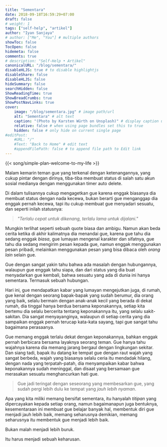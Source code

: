 ```yaml
---
title: "Sementara"
date: 2018-09-18T16:59:29+07:00
draft: false
# weight: 1
tags: ["self-help", "artikel"]
author: "Iyan Sanjaya"
# author: ["Me", "You"] # multiple authors
showToc: false
TocOpen: false
hidemeta: false
comments: true
# description: "Self-Help • Artikel"
canonicalURL: "/blog/sementara/"
disableHLJS: true # to disable highlightjs
disableShare: false
disableHLJS: false
hideSummary: false
searchHidden: false
ShowReadingTime: true
ShowBreadCrumbs: true
ShowPostNavLinks: true
cover:
    image: "/blog/sementara.jpg" # image path/url
    alt: "Sementara" # alt text
    caption: "(Photo by Karsten Würth on Unsplash)" # display caption under cover
    relative: false # when using page bundles set this to true
    hidden: false # only hide on current single page
#editPost:
    #URL: "/"
    #Text: "Back to Home" # edit text
    #appendFilePath: false # to append file path to Edit link
---
```

{{< song/simple-plan-welcome-to-my-life >}}

Malam kemarin teman gue yang terkenal dengan ketenangannya, yang cukup pintar dengan dirinya, tiba-tiba membuat status di salah satu akun sosial medianya dengan menggunakan timer auto delete.

Di dalam tulisannya cukup mengagetkan gue karena enggak biasanya dia membuat status dengan nada kecewa, bukan berarti gue menganggap dia enggak pernah kecewa, tapi itu cukup membuat gue menyadari sesuatu, dan seperti inilah statusnya:

> *"Terlalu cepat untuk dikenang, terlalu lama untuk dijalani."*

Mungkin terlihat seperti sebuah quote biasa dan ambigu. Namun akan beda cerita ketika di akhir kalimatnya dia menandai gue, karena gue tahu dia sedang enggak *biasa*, gue lumayan mengenal karakter dan sifatnya, gue tahu dia sedang mengirim pesan kepada gue, namun enggak menggunakan pesan pribadi, melainkan menggunakan pesan yang bisa dibaca oleh *orang lain* selain gue.

Gue dengan sangat yakin tahu bahwa ada masalah dengan hubungannya, walaupun gue enggak tahu siapa, dan dari status yang dia buat menyadarkan gue kembali, bahwa sesuatu yang ada di dunia ini hanya sementara. Termasuk sebuah hubungan.

Hari ini, gue mendapatkan kabar yang lumayan mengejutkan juga, di rumah, gue kenal dengan seorang bapak-bapak yang sudah berumur, dia orang yang baik, selalu bermain dengan anak-anak kecil yang berada di dekat rumah, dia tinggal hanya berdua bersama keponakannya, setiap kita bertemu dia selalu bercerita tentang keponakannya itu, yang selalu sakit-sakitan. Dia sangat menyayanginya, walaupun di setiap cerita yang dia sampaikan enggak pernah terucap kata-kata sayang, tapi gue sangat tahu bagaimana perasaanya.

Gue memang enggak terlalu dekat dengan keponakannya, bahkan enggak pernah berbicara bersama layaknya seorang teman. Gue hanya tahu wajahnya karena dia memang jarang bergaul dengan lingkungan sekitar. Dan siang tadi, bapak itu datang ke tempat gue dengan raut wajah yang sangat berbeda, wajah yang biasanya selalu ceria itu mendadak hilang, dengan nada yang terpatah-patah, dia menyampaikan kabar bahwa keponakannya sudah meninggal, dan disaat yang bersamaan gue merasakan sesuatu menghancurkan hati gue.

> Gue jadi teringat dengan seseorang yang membesarkan gue, yang sudah pergi lebih dulu ke tempat yang *jauh lebih nyaman*.

Apa yang kita miliki memang bersifat sementara, itu hanyalah *titipan* yang dipercayakan kepada setiap orang, namun bagaimanapun juga bentuknya, kesementaraan ini membuat gue belajar banyak hal, membentuk diri gue menjadi jauh lebih baik, memang seharusnya demikian, memang seharusnya itu membentuk gue menjadi lebih baik.

Bukan malah menjadi lebih buruk.

Itu harus menjadi sebuah keharusan.